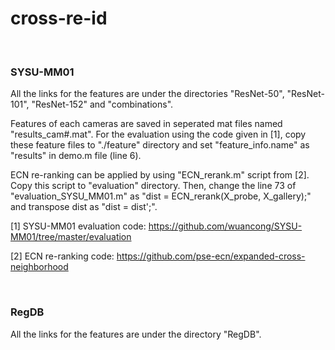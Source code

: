 # cross-re-id

<br/>

### SYSU-MM01

All the links for the features are under the directories "ResNet-50", "ResNet-101", "ResNet-152" and "combinations".

Features of each cameras are saved in seperated mat files named "results_cam#.mat". For the evaluation using the code given in [1], copy these feature files to "./feature" directory and set "feature_info.name" as "results" in demo.m file (line 6).

ECN re-ranking can be applied by using "ECN_rerank.m" script from [2]. Copy this script to "evaluation" directory. Then, change the line 73 of "evaluation_SYSU_MM01.m" as "dist = ECN_rerank(X_probe, X_gallery);" and transpose dist as "dist = dist';".


[1] SYSU-MM01 evaluation code: https://github.com/wuancong/SYSU-MM01/tree/master/evaluation

[2] ECN re-ranking code: https://github.com/pse-ecn/expanded-cross-neighborhood


<br/>

### RegDB

All the links for the features are under the directory "RegDB".
